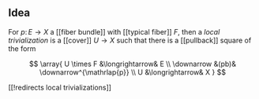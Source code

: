 

## Idea


For $p \colon E \to X$ a [[fiber bundle]] with [[typical fiber]] $F$, then a _local trivialization_ is a [[cover]] $U \to X$ such that there is a [[pullback]] square of the form

$$
  \array{
    U \times F &\longrightarrow& E
    \\
    \downarrow &(pb)& \downarrow^{\mathrlap{p}}
    \\
    U &\longrightarrow& X
  }
$$


[[!redirects local trivializations]]
